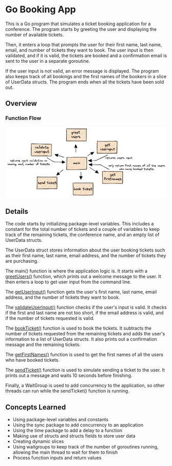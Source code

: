 # Go Booking App

This is a Go program that simulates a ticket booking application for a conference. The program starts by
greeting the user and displaying the number of available tickets.

Then, it enters a loop that prompts the user for their first name, last name, email, and number of tickets
they want to book. The user input is then validated, and if it is valid, the tickets are booked and a
confirmation email is sent to the user in a separate goroutine.

If the user input is not valid, an error message is displayed. The program also keeps track of all bookings
and the first names of the bookers in a slice of UserData structs. The program ends when all the tickets
have been sold out.

## Overview
### Function Flow

![Function Flow](/images/functionflow.png "function flow")

## Details

The code starts by initializing package-level variables. This includes a constant for the total number of tickets and a couple of variables to keep track of the remaining tickets, the conference name, and an empty list of
UserData structs.

The UserData struct stores information about the user booking tickets such as their first name, last name, email address, and the number of tickets they are purchasing.

The main() function is where the application logic is. It starts with a [greetUsers()](https://github.com/dkooll/go-booking-app/blob/e0e57d0e9e94d392378d79c0a50e30133a0a5be9/main.go#L62) function, which prints out a welcome message to the user. It then enters a loop to get user input from the command line.

The [getUserInput()](https://github.com/dkooll/go-booking-app/blob/e0e57d0e9e94d392378d79c0a50e30133a0a5be9/main.go#L84) function gets the user's first name, last name, email address, and the number of tickets they want to book.

The [validateUserInput()](https://github.com/dkooll/go-booking-app/blob/e0e57d0e9e94d392378d79c0a50e30133a0a5be9/main.go#L76) function checks if the user's input is valid. It checks if the first and last name are not too short, if the email address is valid, and if the number of tickets requested is valid.

The [bookTicket()](https://github.com/dkooll/go-booking-app/blob/e0e57d0e9e94d392378d79c0a50e30133a0a5be9/main.go#L111) function is used to book the tickets. It subtracts the number of tickets requested from the remaining tickets and adds the user's information to a list of UserData
structs. It also prints out a confirmation message and the remaining tickets.

The [getFirstNames()](https://github.com/dkooll/go-booking-app/blob/e0e57d0e9e94d392378d79c0a50e30133a0a5be9/main.go#L68) function is used to get the first names of all the users who have booked tickets.

The [sendTicket()](https://github.com/dkooll/go-booking-app/blob/e0e57d0e9e94d392378d79c0a50e30133a0a5be9/main.go#L129) function is used to simulate sending a ticket to the user. It prints out a message and waits 10 seconds before finishing.

Finally, a WaitGroup is used to add concurrency to the application, so other threads can run while the sendTicket() function is running.

## Concepts Learned

- Using package-level variables and constants
- Using the sync package to add concurrency to an application
- Using the time package to add a delay to a function
- Making use of structs and structs fields to store user data
- Creating dynamic slices
- Using waitgroups to keep track of the number of goroutines running, allowing the main thread to wait for them to finish
- Process function inputs and return values
